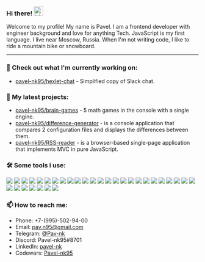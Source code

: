### Hi there! <img src="https://user-images.githubusercontent.com/1303154/88677602-1635ba80-d120-11ea-84d8-d263ba5fc3c0.gif" width="24px" alt="hi">

Welcome to my profile!
My name is Pavel.
I am a frontend developer with engineer background and love for anything Tech.
JavaScript is my first language.
I live near Moscow, Russia.
When I'm not writing code, I like to ride a mountain bike or snowboard.

----

### 👷 Check out what I'm currently working on:

- [pavel-nk95/hexlet-chat](https://github.com/Pavel-nk95/frontend-project-lvl4) - Simplified copy of Slack chat.

### 🌱 My latest projects:

- [pavel-nk95/brain-games](https://github.com/Pavel-nk95/brain-games) - 5 math games in the console with a single engine.
- [pavel-nk95/difference-generator](https://github.com/Pavel-nk95/difference-generator) - is a console application that compares 2 configuration files and displays the differences between them.
- [pavel-nk95/RSS-reader](https://github.com/Pavel-nk95/RSS-reader) - is a browser-based single-page application that implements MVC in pure JavaScript.

### 🛠️ Some tools i use:

<p>
    <img src="https://img.shields.io/badge/-Visual%20Studio%20Code-23A9F2?style=flat-square&logo=Visual%20Studio%20Code&logoColor=white"/>
    <img src="https://img.shields.io/badge/-Linux-FF9A00?style=flat-square&logo=Linux&logoColor=white"/>
    <img src="https://img.shields.io/badge/-GNU%20Bash-4EAA25?style=flat-square&logo=GNUBash&logoColor=white"/>
    <img src="https://img.shields.io/badge/-Github-181717?style=flat-square&logo=GitHub&logoColor=white"/>
    <img src="https://img.shields.io/badge/-JavaScript-EF9421?style=flat-square&logo=JavaScript&logoColor=white"/>
    <img src="https://img.shields.io/badge/-Git-F44D27?style=flat-square&logo=Git&logoColor=white"/>
    <img src="https://img.shields.io/badge/-Node.js-339933?style=flat-square&logo=Node.js&logoColor=white"/>
    <img src="https://img.shields.io/badge/-NPM-CB3837?style=flat-square&logo=NPM&logoColor=white"/>
    <img src="https://img.shields.io/badge/-Slack-E01563?style=flat-square&logo=Slack&logoColor=white"/>
    <img src="https://img.shields.io/badge/-WebPack-1C78C0?style=flat-square&logo=WebPack&logoColor=white"/>
    <img src="https://img.shields.io/badge/-ESLint-4B32C3?style=flat-square&logo=ESLint&logoColor=white"/>
    <img src="https://img.shields.io/badge/-HTML5-E34F26?style=flat-square&logo=HTML5&logoColor=white"/>
    <img src="https://img.shields.io/badge/-CSS3-1572B6?style=flat-square&logo=CSS3&logoColor=white"/>
    <img src="https://img.shields.io/badge/-React-35BDB2?style=flat-square&logo=React&logoColor=white"/>
    <img src="https://img.shields.io/badge/-Redux-764ABC?style=flat-square&logo=Redux&logoColor=white"/>
    <img src="https://img.shields.io/badge/-React%20Router-CA4245?style=flat-square&logo=ReactRouter&logoColor=white"/>
    <img src="https://img.shields.io/badge/-React%20Hook%20Form-EC5990?style=flat-square&logo=ReactHookForm&logoColor=white"/>
    <img src="https://img.shields.io/badge/-Jest-C21325?style=flat-square&logo=Jest&logoColor=white"/>
    <img src="https://img.shields.io/badge/-SASS-CC6699?style=flat-square&logo=Sass&logoColor=white"/>
    <img src="https://img.shields.io/badge/-Bootstrap-7952B3?style=flat-square&logo=Bootstrap&logoColor=white"/>
    <img src="https://img.shields.io/badge/-MUI-007FFF?style=flat-square&logo=MUI&logoColor=white"/>
    <img src="https://img.shields.io/badge/-i18next-26A69A?style=flat-square&logo=i18next&logoColor=white"/>
    <img src="https://img.shields.io/badge/-Gulp-CF4647?style=flat-square&logo=gulp&logoColor=white"/>
    <img src="https://img.shields.io/badge/-Pug-A86454?style=flat-square&logo=Pug&logoColor=white"/>
    <img src="https://img.shields.io/badge/-GitHub%20Actions-2088FF?style=flat-square&logo=GithubActions&logoColor=white"/>
    <img src="https://img.shields.io/badge/-Code%20Climate-000000?style=flat-square&logo=CodeClimate&logoColor=white"/>
    <img src="https://img.shields.io/badge/-Figma-F24E1E?style=flat-square&logo=Figma&logoColor=white"/>
    <img src="https://img.shields.io/badge/-Lodash-3492FF?style=flat-square&logo=Lodash&logoColor=white"/>
    <img src="https://img.shields.io/badge/-Axios-5A29E4?style=flat-square&logo=Axios&logoColor=white"/>
    <img src="https://img.shields.io/badge/-Obsidian-483699?style=flat-square&logo=Obsidian&logoColor=white"/>
    <img src="https://img.shields.io/badge/-Google%20Fonts-4285F4?style=flat-square&logo=GoogleFonts&logoColor=white"/>
    <img src="https://img.shields.io/badge/-Replit-667881?style=flat-square&logo=Replit&logoColor=white"/>
<p>

### 📫 How to reach me:

- Phone: +7-(995)-502-94-00
- Email: pav.n95@gmail.com
- Telegram: [@Pav-nk](https://t.me/Pav_nk)
- Discord: Pavel-nk95#8701
- LinkedIn:  [pavel-nk](https://www.linkedin.com/in/pavel-nk/)
- Codewars:  [Pavel-nk95](https://www.codewars.com/users/Pavel-nk95)
